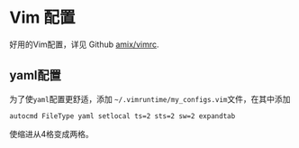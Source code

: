 # Vim 配置
好用的Vim配置，详见 Github [amix/vimrc](https://github.com/amix/vimrc).

## yaml配置
为了使`yaml`配置更舒适，添加 `~/.vimruntime/my_configs.vim`文件，在其中添加
```
autocmd FileType yaml setlocal ts=2 sts=2 sw=2 expandtab
```
使缩进从4格变成两格。